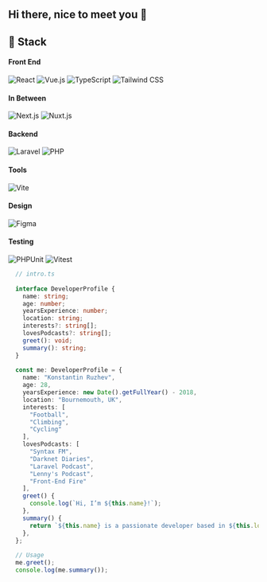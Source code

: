 ## Hi there, nice to meet you 👋

## 🧰 Stack

#### Front End
![React](https://img.shields.io/badge/React-61DAFB?logo=react&logoColor=black)
![Vue.js](https://img.shields.io/badge/Vue.js-4FC08D?logo=vue.js&logoColor=white)
![TypeScript](https://img.shields.io/badge/TypeScript-3178C6?logo=typescript&logoColor=white)
![Tailwind CSS](https://img.shields.io/badge/Tailwind_CSS-38B2AC?logo=tailwind-css&logoColor=white)

#### In Between
![Next.js](https://img.shields.io/badge/Next.js-000?logo=next.js&logoColor=white)
![Nuxt.js](https://img.shields.io/badge/Nuxt.js-00C58E?logo=nuxtdotjs&logoColor=white)

#### Backend
![Laravel](https://img.shields.io/badge/Laravel-FF2D20?logo=laravel&logoColor=white)
![PHP](https://img.shields.io/badge/PHP-777BB4?logo=php&logoColor=white)

#### Tools
![Vite](https://img.shields.io/badge/Vite-646CFF?logo=vite&logoColor=white)

#### Design
![Figma](https://img.shields.io/badge/Figma-F24E1E?logo=figma&logoColor=white)

#### Testing
![PHPUnit](https://img.shields.io/badge/PHPUnit-3C4F7A?logo=phpunit&logoColor=white)
![Vitest](https://img.shields.io/badge/Vitest-6E9F18?logo=vitest&logoColor=white)

```typescript
  // intro.ts
  
  interface DeveloperProfile {
    name: string;
    age: number;
    yearsExperience: number;
    location: string;
    interests?: string[];
    lovesPodcasts?: string[];
    greet(): void;
    summary(): string;
  }
  
  const me: DeveloperProfile = {
    name: "Konstantin Ruzhev",
    age: 28,
    yearsExperience: new Date().getFullYear() - 2018,
    location: "Bournemouth, UK",
    interests: [
      "Football",
      "Climbing",
      "Cycling"
    ],
    lovesPodcasts: [
      "Syntax FM",
      "Darknet Diaries",
      "Laravel Podcast",
      "Lenny's Podcast",
      "Front-End Fire"
    ],
    greet() {
      console.log(`Hi, I’m ${this.name}!`);
    },
    summary() {
      return `${this.name} is a passionate developer based in ${this.location} with ${this.yearsExperience}+ years of professional experience.`;
    },
  };
  
  // Usage
  me.greet();
  console.log(me.summary());
```
